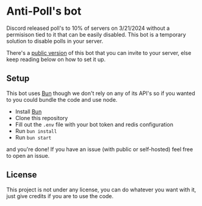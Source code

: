 # Anti-Poll's bot

Discord released poll's to 10% of servers on 3/21/2024 without a permisison tied to it that can be easily disabled. This bot is a temporary solution to disable polls in your server.

There's a [public version](https://discord.com/oauth2/authorize?client_id=1220464421277667340) of this bot that you can invite to your server, else keep reading below on how to set it up.

## Setup

This bot uses [Bun](https://bun.sh) though we don't rely on any of its API's so if you wanted to you could bundle the code and use node.

- Install [Bun](https://bun.sh)
- Clone this repository
- Fill out the `.env` file with your bot token and redis configuration
- Run `bun install`
- Run `bun start`

and you're done! If you have an issue (with public or self-hosted) feel free to open an issue.

## License

This project is not under any license, you can do whatever you want with it, just give credits if you are to use the code.
